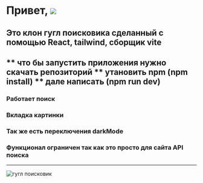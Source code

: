 # Привет,  ![](https://github.com/blackcater/blackcater/raw/main/images/Hi.gif) 
## Это клон гугл поисковика сделанный с помощью React, tailwind, сборщик vite 
** что бы запустить приложения нужно скачать репозиторий
** утановить npm (npm install)
** дале написать (npm run dev)
--------------------------------------------------------------------
### Работает поиск 
### Вкладка картинки 
### Так же есть переключения darkMode 
### Функционал ограничен так как это просто для сайта API поиска 


---------------------------------------------------------------------
<image src="https://ibb.co/cN7yLBV" alt="гугл поисковик">
